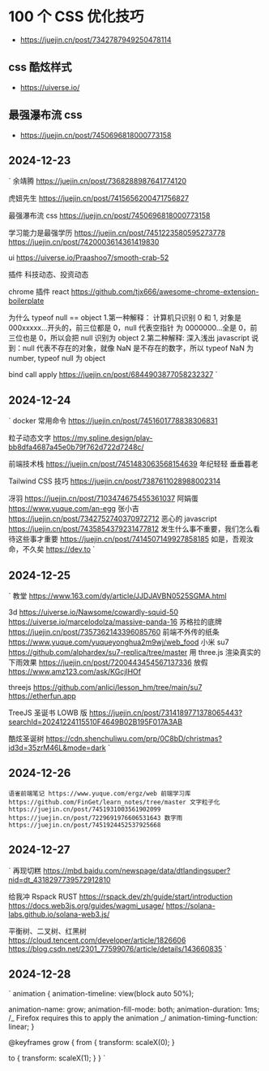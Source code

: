 # 100 个 CSS 优化技巧

- https://juejin.cn/post/7342787949250478114

## css 酷炫样式

- https://uiverse.io/

## 最强瀑布流 css

- https://juejin.cn/post/7450696818000773158

## 2024-12-23

`
余靖腾
https://juejin.cn/post/7368288987641774120

虎妞先生
https://juejin.cn/post/7415656200471756827

最强瀑布流 css
https://juejin.cn/post/7450696818000773158

学习能力是最强学历
https://juejin.cn/post/7451223580595273778
https://juejin.cn/post/7420003614361419830

ui
https://uiverse.io/Praashoo7/smooth-crab-52

插件 科技动态、投资动态

chrome 插件 react
https://github.com/tjx666/awesome-chrome-extension-boilerplate

为什么 typeof null == object 1.第一种解释：
计算机只识别 0 和 1, 对象是 000xxxxx...开头的，前三位都是 0，null 代表空指针 为 0000000...全是 0，前三位也是 0，所以会把 null 识别为 object 2.第二种解释:
深入浅出 javascript 说到：null 代表不存在的对象，就像 NaN 是不存在的数字，所以 typeof NaN 为 number, typeof null 为 object

bind call apply
https://juejin.cn/post/6844903877058232327
`

## 2024-12-24

`
docker 常用命令
https://juejin.cn/post/7451601778838306831

粒子动态文字
https://my.spline.design/play-bb8dfa4687a45e0b79f762d722d7248c/

前端技术栈
https://juejin.cn/post/7451483063568154639
年纪轻轻
垂垂暮老

Tailwind CSS 技巧
https://juejin.cn/post/7387611028988002314

冴羽
https://juejin.cn/post/7103474675455361037
阿娟蛋
https://www.yuque.com/an-egg
张小吉
https://juejin.cn/post/7342752740370972712
恶心的 javascript
https://juejin.cn/post/7435854379231477812
发生什么事不重要，我们怎么看待这些事才重要
https://juejin.cn/post/7414507149927858185
如是，吾观汝命，不久矣
https://dev.to
`

## 2024-12-25

`
教堂
https://www.163.com/dy/article/JJDJAVBN0525SGMA.html

3d
https://uiverse.io/Nawsome/cowardly-squid-50
https://uiverse.io/marcelodolza/massive-panda-16
苏格拉的底牌
https://juejin.cn/post/7357362143396085760
前端不外传的纸条
https://www.yuque.com/yuqueyonghua2m9wj/web_food
小米 su7
https://github.com/alphardex/su7-replica/tree/master
用 three.js 渲染真实的下雨效果
https://juejin.cn/post/7200443454567137336
放假
https://www.amz123.com/ask/KGcjlHOf

threejs
https://github.com/anlici/lesson_hm/tree/main/su7
https://etherfun.app

TreeJS 圣诞书 LOWB 版
https://juejin.cn/post/7314189771378065443?searchId=20241224115510F4649B02B195F017A3AB

酷炫圣诞树
https://cdn.shenchuliwu.com/prp/0C8bD/christmas?id3d=35zrM46L&mode=dark
`

## 2024-12-26

`语雀前端笔记
https://www.yuque.com/ergz/web
前端学习库
https://github.com/FinGet/learn_notes/tree/master
文字粒子化
https://juejin.cn/post/7451931003561902099
https://juejin.cn/post/7229691976606531643
数字雨
https://juejin.cn/post/7451924452537925668`

## 2024-12-27

`
再现切糕
https://mbd.baidu.com/newspage/data/dtlandingsuper?nid=dt_4318297739572912810

给我冲 Rspack RUST
https://rspack.dev/zh/guide/start/introduction
https://docs.web3js.org/guides/wagmi_usage/
https://solana-labs.github.io/solana-web3.js/

平衡树、二叉树、红黑树
https://cloud.tencent.com/developer/article/1826606
https://blog.csdn.net/2301_77599076/article/details/143660835
`

## 2024-12-28

`
animation {
animation-timeline: view(block auto 50%);

animation-name: grow;
animation-fill-mode: both;
animation-duration: 1ms; /_ Firefox requires this to apply the animation _/
animation-timing-function: linear;
}

@keyframes grow {
from {
transform: scaleX(0);
}

to {
transform: scaleX(1);
}
}
`

